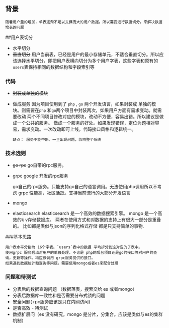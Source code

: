 ## 背景
    随着用户量的增加，单表逐渐不足以支撑庞大的用户数据。所以需要进行数据切分。来解决数据增长的问题

##用户表切分

- 水平切分
- ~~垂直切分~~
    	用户当前表，已经是用户的最小存储单元，不适合垂直切分。所以应该选择水平切分，即把用户表横向切分为多个用户字表，这些字表和原有的 `users`表保持相同的数据结构和字段索引等
		
###  代码
- ~~封装成单独的模块~~
- 做成服务
 	 因为项目使用到了 `php` , `go` 两个开发语言，如果封装成 单独的模块。则需要在`php` 和`go`两个项目中封装两次，如果用户方面有需求变动。就需要改动 两个不同项目修改对应的模块，改动不方便，容易出错。所以建议是做成一个公共的服务。
	  做成一个服务的好处。如果发现错误，定位为题相对容易，需求变动。一次改动即可上线。代码接口风格和逻辑统一。
	  
	  缺点： 服务不能中断。一旦出现问题，影响整个系统
	  
### 技术选则
- ~~go rpc~~   go自带的rpc服务。
- grpc        google 开发的rpc服务


	go自己的rpc服务。只能支持go自己的语言调用。无法使用php调用所以不考虑
	grpc  性能高，社区活跃。支持当前流行的大部分开发语言

- mongo
- elasticsearch
 elasticsearch 是一个高效的数据搜索引擎。
 mongo 是一个高效的k v存储数据库。
 两者在使用方式和对数据的支持上有很大一部分是重叠的。
 比如都是类似与json的序列化格式存储
 都是只支持简单的事物.

###基本思路

	用户表水平分割为 16个字表。`users`表中的数据 平均拆分到这对应的子表中。
	使用grpc 服务启动对用户的单独处理。不论是 php的后台项目还是go的接口等对用户的查询，更新等操作。均应该调用 grpc服务提供的接口。
	如果遇到数据统计和查询等问题。需要使用mongo或者es来配合处理
	
### 问题和待测试

- 分表后的数据查询问题 （数据落表，搜索交给 es 或者mongo）
-  分表后数据库一致性和是否需要分布式锁的问题
- 安全问题( rpc服务应该是只在内网访问) 
- 是否高效 - 待测试 
- 数据扩展问（es 没有研究。mongo 是分片，分集合。应该是类似与es的集群机制）

	